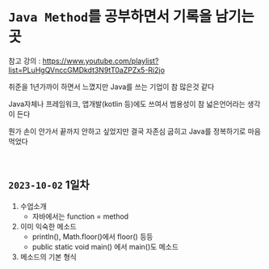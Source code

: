 # `Java Method`를 공부하면서 기록을 남기는 곳

참고 강의 : https://www.youtube.com/playlist?list=PLuHgQVnccGMDkdt3N9tT0aZPZx5-Ri2jo

취준을 1년가까이 하면서 느꼈지만 Java를 쓰는 기업이 참 많은것 같다

Java자체나 프레임워크, 앱개발(kotlin 등)에도 쓰여서 범용성이 참 넓은언어라는 생각이 든다

뭔가 손이 안가서 끝까지 안하고 싶었지만 결국 자존심 굽히고 Java를 정복하기로 마음먹었다

<br>

## `2023-10-02` 1일차

1. 수업소개
   - 자바에서는 function = method
2. 이미 익숙한 메소드
   - println(), Math.floor()에서 floor() 등등
   - public static void main() 에서 main()도 메소드
3. 메소드의 기본 형식

